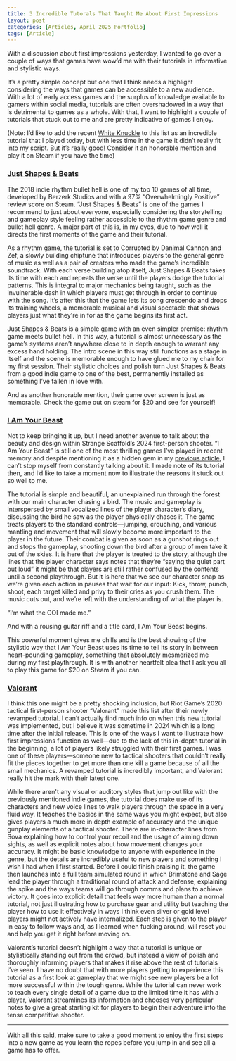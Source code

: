 ```yaml
---
title: 3 Incredible Tutorals That Taught Me About First Impressions
layout: post
categories: [Articles, April_2025_Portfolio]
tags: [Article]
---
```


With a discussion about first impressions yesterday, I wanted to go over a couple of ways that games have wow’d me with their tutorials in informative and stylistic ways.

It’s a pretty simple concept but one that I think needs a highlight considering the ways that games can be accessible to a new audience. With a lot of early access games and the surplus of knowledge available to gamers within social media, tutorials are often overshadowed in a way that is detrimental to games as a whole. With that, I want to highlight a couple of tutorials that stuck out to me and are pretty indicative of games I enjoy.

(Note: I’d like to add the recent [White Knuckle][def1] to this list as an incredible tutorial that I played today, but with less time in the game it didn’t really fit into my script. But it’s really good! Consider it an honorable mention and play it on Steam if you have the time)

### [Just Shapes & Beats][def2] ###

The 2018 indie rhythm bullet hell is one of my top 10 games of all time, developed by Berzerk Studios and with a 97% “Overwhelmingly Positive” review score on Steam. “Just Shapes & Beats” is one of the games I recommend to just about everyone, especially considering the storytelling and gameplay style feeling rather accessible to the rhythm game genre and bullet hell genre. A major part of this is, in my eyes, due to how well it directs the first moments of the game and their tutorial.

As a rhythm game, the tutorial is set to Corrupted by Danimal Cannon and Zef, a slowly building chiptune that introduces players to the general genre of music as well as a pair of creators who made the game’s incredible soundtrack. With each verse building atop itself, Just Shapes & Beats takes its time with each and repeats the verse until the players dodge the tutorial patterns. This is integral to major mechanics being taught, such as the invulnerable dash in which players must get through in order to continue with the song. It’s after this that the game lets its song crescendo and drops its training wheels, a memorable musical and visual spectacle that shows players just what they're in for as the game begins its first act.

Just Shapes & Beats is a simple game with an even simpler premise: rhythm game meets bullet hell. In this way, a tutorial is almost unnecessary as the game’s systems aren’t anywhere close to in depth enough to warrant any excess hand holding. The intro scene in this way still functions as a stage in itself and the scene is memorable enough to have glued me to my chair for my first session. Their stylistic choices and polish turn Just Shapes & Beats from a good indie game to one of the best, permanently installed as something I’ve fallen in love with.

And as another honorable mention, their game over screen is just as memorable. Check the game out on steam for $20 and see for yourself!

### [I Am Your Beast][def3] ###

Not to keep bringing it up, but I need another avenue to talk about the beauty and design within Strange Scaffold’s 2024 first-person shooter. “I Am Your Beast” is still one of the most thrilling games I’ve played in recent memory and despite mentioning it as a hidden gem in my [previous article][def4], I can’t stop myself from constantly talking about it. I made note of its tutorial then, and I’d like to take a moment now to illustrate the reasons it stuck out so well to me.

The tutorial is simple and beautiful, an unexplained run through the forest with our main character chasing a bird. The music and gameplay is interspersed by small vocalized lines of the player character’s diary, discussing the bird he saw as the player physically chases it. The game treats players to the standard controls—jumping, crouching, and various mantling and movement that will slowly become more important to the player in the future. Their combat is given as soon as a gunshot rings out and stops the gameplay, shooting down the bird after a group of men take it out of the skies. It is here that the player is treated to the story, although the lines that the player character says notes that they’re “saying the quiet part out loud” it might be that players are still rather confused by the contents until a second playthrough. But it is here that we see our character snap as we’re given each action in pauses that wait for our input: Kick, throw, punch, shoot, each target killed and privy to their cries as you crush them. The music cuts out, and we’re left with the understanding of what the player is.

“I’m what the COI made me.”

And with a rousing guitar riff and a title card, I Am Your Beast begins.

This powerful moment gives me chills and is the best showing of the stylistic way that I Am Your Beast uses its time to tell its story in between heart-pounding gameplay, something that absolutely mesmerized me during my first playthrough. It is with another heartfelt plea that I ask you all to play this game for $20 on Steam if you can.

### [Valorant][def5] ###

I think this one might be a pretty shocking inclusion, but Riot Game’s 2020 tactical first-person shooter “Valorant” made this list after their newly revamped tutorial. I can’t actually find much info on when this new tutorial was implemented, but I believe it was sometime in 2024 which is a long time after the initial release. This is one of the ways I want to illustrate how first impressions function as well—due to the lack of this in-depth tutorial in the beginning, a lot of players likely struggled with their first games. I was one of these players—someone new to tactical shooters that couldn’t really fit the pieces together to get more than one kill a game because of all the small mechanics. A revamped tutorial is incredibly important, and Valorant really hit the mark with their latest one.

While there aren't any visual or auditory styles that jump out like with the previously mentioned indie games, the tutorial does make use of its characters and new voice lines to walk players through the space in a very fluid way. It teaches the basics in the same ways you might expect, but also gives players a much more in depth example of accuracy and the unique gunplay elements of a tactical shooter. There are in-character lines from Sova explaining how to control your recoil and the usage of aiming down sights, as well as explicit notes about how movement changes your accuracy. It might be basic knowledge to anyone with experience in the genre, but the details are incredibly useful to new players and something I wish I had when I first started. Before I could finish praising it, the game then launches into a full team simulated round in which Brimstone and Sage lead the player through a traditional round of attack and defense, explaining the spike and the ways teams will go through comms and plans to achieve victory. It goes into explicit detail that feels way more human than a normal tutorial, not just illustrating how to purchase gear and utility but teaching the player how to use it effectively in ways I think even silver or gold level players might not actively have internalized. Each step is given to the player in easy to follow ways and, as I learned when fucking around, will reset you and help you get it right before moving on. 

Valorant’s tutorial doesn’t highlight a way that a tutorial is unique or stylistically standing out from the crowd, but instead a view of polish and thoroughly informing players that makes it rise above the rest of tutorials I’ve seen. I have no doubt that with more players getting to experience this tutorial as a first look at gameplay that we might see new players be a lot more successful within the tough genre. While the tutorial can never work to teach every single detail of a game due to the limited time it has with a player, Valorant streamlines its information and chooses very particular notes to give a great starting kit for players to begin their adventure into the tense competitive shooter.

---

With all this said, make sure to take a good moment to enjoy the first steps into a new game as you learn the ropes before you jump in and see all a game has to offer.




[def1]: https://store.steampowered.com/app/3195790/White_Knuckle/
[def2]: https://store.steampowered.com/app/531510/Just_Shapes__Beats/
[def3]: https://store.steampowered.com/app/1876590/I_Am_Your_Beast/
[def4]: https://skylercomet.github.io/posts/April5th-Article/
[def5]: https://playvalorant.com/en-us/
